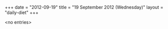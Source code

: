 +++
date = "2012-09-19"
title = "19 September 2012 (Wednesday)"
layout = "daily-diet"
+++

<p>&lt;no entries&gt;</p>